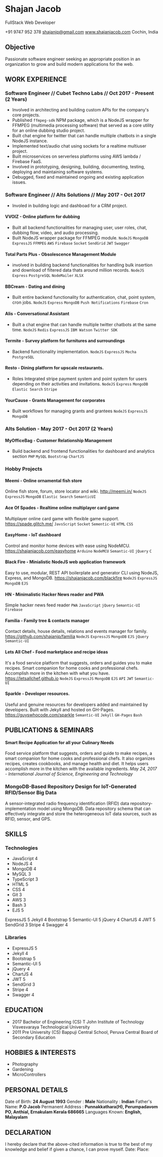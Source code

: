 # Shajan Jacob
FullStack Web Developer

+91 9747 952 378
shajanjp@gmail.com
www.shajanjacob.com
Cochin, India

## Objective
Passionate software engineer seeking an appropriate position in an organization to grow and build modern applications for the web.

## WORK EXPERIENCE

### Software Engineer // Cubet Techno Labs // Oct 2017 - Present (2 Years)
* Involved in architecting and building custom APIs for the company's core projects.
* Published `ffmpeg-sdk` NPM package, which is a NodeJS wrapper for FFMPEG (multimedia processing software) that served as a core utility for an online dubbing studio project.
* Built chat engine for twitter that can handle multiple chatbots in a single NodeJS instance.
* Implemented text/audio chat using sockets for a realtime multiuser project.
* Built microservices on serverless platforms using AWS lambda / Firebase FaaS.
* Involved in prototyping, designing, building, documenting, testing, deploying and maintaining software systems.
* Debugged, fixed and maintained ongoing and existing application issues.

### Software Engineer // Alts Solutions // May 2017 - Oct 2017
* Involed in building logic and dashboad for a CRM project.

#### VVOIZ - Online platform for dubbing
* Built all backend functionalities for managing user, user roles, chat, dubbing flow, video, and audio processing.
* Built NodeJS wrapper package for FFMPEG module.
`NodeJS` `MongoDB` `ExpressJS` `FFMPEG` `AWS` `Firebase` `Socket` `SendGrid` `JWT` `Swagger`

#### Total Parts Plus - Obsolescence Management Module
* involved in building backend functionalities for handling bulk insertion and download of filtered data thats around million records.
`NodeJS` `Express` `PostgreSQL` `NodeMailer` `XLSX`

#### BBCream - Dating and dining
* Built entire backend functionality for authentication, chat, point system, cron jobs.
`NodeJS` `Express` `MongoDB` `Push Notifications` `Firebase` `Cron`

#### Alis - Conversational Assistant
* Built a chat engine that can handle multiple twitter chatbots at the same time.
`NodeJS` `Redis` `ExpressJS` `IBM Watson` `Twitter SDK` 

#### Termite - Survey platform for furnitures and surroundings
* Backend functionality implementation.
`NodeJS` `ExpressJS` `Mocha` `PostgreSQL`

#### Resto - Dining platform for upscale restaurants.
* Roles Integrated stripe payment system and point system for users depending on their activities and invitations.
`NodeJS` `Express` `MongoDB` `Elastic Search` `Stripe`

#### YourCause - Grants Management for corporates
* Built workflows for managing grants and grantees
`NodeJS` `ExpressJS` `MongoDB`

### Alts Solution - May 2017 - Oct 2017 (2 Years)

#### MyOfficeBag - Customer Relationship Management
* Build backend and frontend functionalities for dashboard and analytics section
`PHP` `MySQL` `Bootstrap` `ChartJS`

### Hobby Projects

#### Meemi - Online ornamental fish store
Online fish store, forum, store locator and wiki.
http://meemi.in/
`NodeJS` `ExpressJS` `MongoDB` `Elastic Search` `SemanticUI`  

#### Ace Of Spades - Realtime online multiplayer card game
Multiplayer online card game with flexible game support.
https://spade.glitch.me/
`JavsScript` `Socket` `Sementic-UI` `HTML` `CSS`

#### EasyHome - IoT dashboard
Control and monitor home devices with ease using NodeMCU.
https://shajanjacob.com/easyhome
`Arduino` `NodeMCU` `Semantic-UI` `jQuery` `C`

#### Black Fire - Minialistic NodeJS web application framework
Easy to use, modular, REST API boilerplate and generator CLI using NodeJS, Express, and MongoDB.
https://shajanjacob.com/blackfire
`NodeJS` `ExpressJS` `MongoDB` `EJS`

#### HN - Minimalistic Hacker News reader and PWA 
Simple hacker news feed reader
`PWA` `JavaScript` `jQuery` `Semantic-UI` `Firebase`

#### Familia - Family tree & contacts manager
Contact details, house details, relations and events manager for family.
https://github.com/shajanjp/familia
`NodeJS` `ExpressJS` `MongoDB` `EJS` `jQuery` `Semantic-UI`

#### Lets All Chef - Food marketplace and recipe ideas
It's a food service platform that suggests, orders and guides you to make recipes. Smart companion for home cooks and professional chefs. Accomplish more in the kitchen with what you have.
https://letsallchef.github.io
`NodeJS` `ExpressJS` `MongoDB` `EJS` `API` `JWT` `Semantic-UI`

#### Sparkle - Developer resources.
Useful and genuine resources for developers added and maintained by developers. Built with Jekyll and hosted on GH-Pages.
https://guyswhocode.com/sparkle
`Semantic-UI` `Jekyll` `GH-Pages` `Bash`

## PUBLICATIONS & SEMINARS
#### Smart Recipe Application for all your Culinary Needs
Food service platform that suggests, orders and guide to make recipes, a smart companion for home cooks and professional chefs. It also organizes recipes, creates cookbooks, and manage health and diet. It helps users accomplish more in the kitchen with the available ingredients. 
*May 24, 2017 - International Journal of Science, Engineering and Technology*

### MongoDB-Based Repository Design for IoT-Generated RFID/Sensor Big Data
A sensor-integrated radio frequency identification (RFID) data repository-implementation model using MongoDB. Data repository schema that can effectively integrate and store the heterogeneous IoT data sources, such as RFID, sensor, and GPS.

## SKILLS
### Technologies
* JavaScript 4
* NodeJS 4
* MongoDB 4
* MySQL 3
* TypeScript 3
* HTML 5
* CSS 4
* Git 3
* AWS 3
* Bash 3
* EJS 5

ExpressJS 5
Jekyll 4
Bootstrap 5
Semantic-UI 5
jQuery 4
ChartJS 4
JWT 5
SendGrid 3
Stripe 4
Swagger 4


### Libraries
* ExpressJS 5
* Jekyll 4
* Bootstrap 5
* Semantic-UI 5
* jQuery 4
* ChartJS 4
* JWT 5
* SendGrid 3
* Stripe 4
* Swagger 4

## EDUCATION 
*    2017 
   Bachelor of Engineering (CS)
   T John Institute of Technology
   Visvesvaraya Technological University
*    2011
   Pre University (CS)
   Bappuji Central School, Peruva
   Central Board of Secondary Education

## HOBBIES & INTERESTS
* Photography 
* Gardening
* MicroControllers

## PERSONAL DETAILS
Date of Birth: **24 August 1993**
Gender : **Male**
Nationality : **Indian**
Father's Name: **P.O Jacob**
Permanent Address :
**Punnakkathara(H), Perumpadavom PO, Anthial, Ernakulam Kerala 686665**
Languages Known: **English, Malayalam**

## DECLARATION
I hereby declare that the above-cited information is true to the best of my knowledge and belief if given a chance, I can prove myself.
Date:
Place: